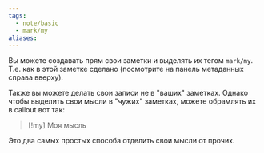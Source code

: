 ```yaml
---
tags:
  - note/basic
  - mark/my
aliases:
---
```


Вы можете создавать прям свои заметки и выделять их тегом `mark/my`. Т.е. как в этой заметке сделано (посмотрите на панель метаданных справа вверху).

Также вы можете делать свои записи не в "ваших" заметках. Однако чтобы выделить свои мысли в "чужих" заметках, можете обрамлять их в callout вот так:

> [!my]
> Моя мысль

Это два самых простых способа отделить свои мысли от прочих.